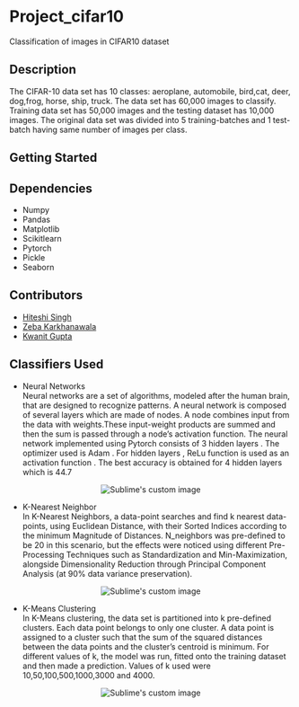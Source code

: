 # Project_cifar10
Classification of images in CIFAR10 dataset 
## Description
The CIFAR-10 data set has 10 classes: aeroplane, automobile, bird,cat, deer, dog,frog, horse, ship, truck. The data set has 60,000 images to classify. Training data set has 50,000 images and the testing dataset has 10,000 images. The original data set was divided into 5 training-batches and 1 test-batch having same number of images per class.
## Getting Started
## Dependencies
* Numpy
* Pandas
* Matplotlib
* Scikitlearn
* Pytorch
* Pickle
* Seaborn
## Contributors
* [Hiteshi Singh](https://github.com/hiteshidudeja)
* [Zeba Karkhanawala](https://www.linkedin.com/in/zeba-karkhanawala-65904a18b/)
* [Kwanit Gupta](https://github.com/kwanit1142)
## Classifiers Used
* Neural Networks <br/>
Neural networks are a set of algorithms, modeled after the human brain, that are designed to recognize patterns. A neural network is composed of several layers which are made of nodes. A node combines input from the data with weights.These input-weight products are summed and then the sum is passed through a node’s activation function.
The neural network implemented using Pytorch consists of 3 hidden layers . The optimizer used is Adam . For hidden layers , ReLu function is used as an activation function . The best accuracy is obtained for 4 hidden layers which is 44.7

 <p align="center"> <img src= "https://user-images.githubusercontent.com/66864077/118405965-e5674780-b697-11eb-99aa-018517bc3aae.png" alt="Sublime's custom image" /> </p>

* K-Nearest Neighbor <br/>
In K-Nearest Neighbors, a data-point searches and find k nearest data-points, using Euclidean Distance, with their Sorted Indices according to the minimum Magnitude of Distances.
N_neighbors was pre-defined to be 20 in this scenario, but the effects were noticed using different Pre-Processing Techniques such as Standardization and Min-Maximization, alongside Dimensionality Reduction through Principal Component Analysis (at 90% data variance preservation).

 <p align="center"> <img src= "https://user-images.githubusercontent.com/66864077/118405917-9f11e880-b697-11eb-8aee-d5cd0d5d6b04.png" alt="Sublime's custom image" /> </p>

* K-Means Clustering <br/>
In K-Means clustering, the data set is partitioned into k pre-defined clusters. Each data point belongs to only one cluster. A data point is assigned to a cluster such that the sum of the squared distances between the data points and the cluster’s centroid is minimum.
For different values of k, the model was run, fitted onto the training dataset and then made a prediction. Values of k used  were 10,50,100,500,1000,3000 and 4000.  

<p align="center"> <img src= "https://user-images.githubusercontent.com/66864077/118405823-375b9d80-b697-11eb-99c3-2f27a166dbc3.png" alt="Sublime's custom image" /> </p>
